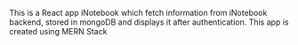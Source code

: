 This is a React app iNotebook which fetch information from iNotebook backend, stored in mongoDB and displays it after authentication.
This app is created using MERN Stack